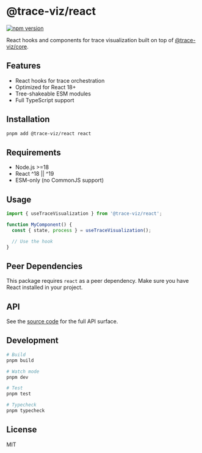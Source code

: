 # @trace-viz/react

[![npm version](https://img.shields.io/npm/v/@trace-viz/react.svg)](https://www.npmjs.com/package/@trace-viz/react)

React hooks and components for trace visualization built on top of [@trace-viz/core](../core).

## Features

- React hooks for trace orchestration
- Optimized for React 18+
- Tree-shakeable ESM modules
- Full TypeScript support

## Installation

```bash
pnpm add @trace-viz/react react
```

## Requirements

- Node.js >=18
- React ^18 || ^19
- ESM-only (no CommonJS support)

## Usage

```typescript
import { useTraceVisualization } from '@trace-viz/react';

function MyComponent() {
  const { state, process } = useTraceVisualization();

  // Use the hook
}
```

## Peer Dependencies

This package requires `react` as a peer dependency. Make sure you have React installed in your project.

## API

See the [source code](src/index.ts) for the full API surface.

## Development

```bash
# Build
pnpm build

# Watch mode
pnpm dev

# Test
pnpm test

# Typecheck
pnpm typecheck
```

## License

MIT
